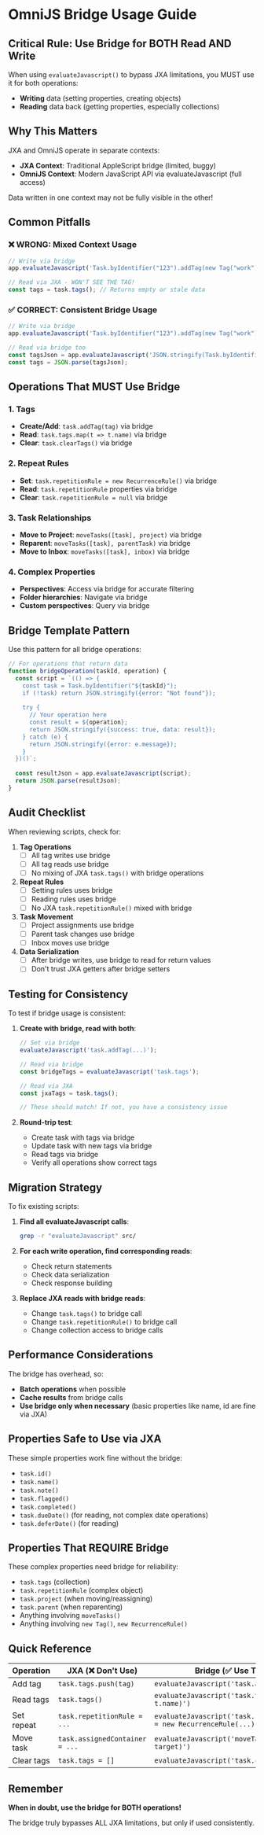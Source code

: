 # OmniJS Bridge Usage Guide

## Critical Rule: Use Bridge for BOTH Read AND Write

When using `evaluateJavascript()` to bypass JXA limitations, you MUST use it for both operations:
- **Writing** data (setting properties, creating objects)
- **Reading** data back (getting properties, especially collections)

## Why This Matters

JXA and OmniJS operate in separate contexts:
- **JXA Context**: Traditional AppleScript bridge (limited, buggy)
- **OmniJS Context**: Modern JavaScript API via evaluateJavascript (full access)

Data written in one context may not be fully visible in the other!

## Common Pitfalls

### ❌ WRONG: Mixed Context Usage
```javascript
// Write via bridge
app.evaluateJavascript('Task.byIdentifier("123").addTag(new Tag("work"))');

// Read via JXA - WON'T SEE THE TAG!
const tags = task.tags(); // Returns empty or stale data
```

### ✅ CORRECT: Consistent Bridge Usage
```javascript
// Write via bridge
app.evaluateJavascript('Task.byIdentifier("123").addTag(new Tag("work"))');

// Read via bridge too
const tagsJson = app.evaluateJavascript('JSON.stringify(Task.byIdentifier("123").tags.map(t => t.name))');
const tags = JSON.parse(tagsJson);
```

## Operations That MUST Use Bridge

### 1. Tags
- **Create/Add**: `task.addTag(tag)` via bridge
- **Read**: `task.tags.map(t => t.name)` via bridge
- **Clear**: `task.clearTags()` via bridge

### 2. Repeat Rules
- **Set**: `task.repetitionRule = new RecurrenceRule()` via bridge
- **Read**: `task.repetitionRule` properties via bridge
- **Clear**: `task.repetitionRule = null` via bridge

### 3. Task Relationships
- **Move to Project**: `moveTasks([task], project)` via bridge
- **Reparent**: `moveTasks([task], parentTask)` via bridge
- **Move to Inbox**: `moveTasks([task], inbox)` via bridge

### 4. Complex Properties
- **Perspectives**: Access via bridge for accurate filtering
- **Folder hierarchies**: Navigate via bridge
- **Custom perspectives**: Query via bridge

## Bridge Template Pattern

Use this pattern for all bridge operations:

```javascript
// For operations that return data
function bridgeOperation(taskId, operation) {
  const script = `(() => {
    const task = Task.byIdentifier("${taskId}");
    if (!task) return JSON.stringify({error: "Not found"});
    
    try {
      // Your operation here
      const result = ${operation};
      return JSON.stringify({success: true, data: result});
    } catch (e) {
      return JSON.stringify({error: e.message});
    }
  })()`;
  
  const resultJson = app.evaluateJavascript(script);
  return JSON.parse(resultJson);
}
```

## Audit Checklist

When reviewing scripts, check for:

1. **Tag Operations**
   - [ ] All tag writes use bridge
   - [ ] All tag reads use bridge
   - [ ] No mixing of JXA `task.tags()` with bridge operations

2. **Repeat Rules**
   - [ ] Setting rules uses bridge
   - [ ] Reading rules uses bridge
   - [ ] No JXA `task.repetitionRule()` mixed with bridge

3. **Task Movement**
   - [ ] Project assignments use bridge
   - [ ] Parent task changes use bridge
   - [ ] Inbox moves use bridge

4. **Data Serialization**
   - [ ] After bridge writes, use bridge to read for return values
   - [ ] Don't trust JXA getters after bridge setters

## Testing for Consistency

To test if bridge usage is consistent:

1. **Create with bridge, read with both**:
   ```javascript
   // Set via bridge
   evaluateJavascript('task.addTag(...)');
   
   // Read via bridge
   const bridgeTags = evaluateJavascript('task.tags');
   
   // Read via JXA
   const jxaTags = task.tags();
   
   // These should match! If not, you have a consistency issue
   ```

2. **Round-trip test**:
   - Create task with tags via bridge
   - Update task with new tags via bridge
   - Read tags via bridge
   - Verify all operations show correct tags

## Migration Strategy

To fix existing scripts:

1. **Find all evaluateJavascript calls**:
   ```bash
   grep -r "evaluateJavascript" src/
   ```

2. **For each write operation, find corresponding reads**:
   - Check return statements
   - Check data serialization
   - Check response building

3. **Replace JXA reads with bridge reads**:
   - Change `task.tags()` to bridge call
   - Change `task.repetitionRule()` to bridge call
   - Change collection access to bridge calls

## Performance Considerations

The bridge has overhead, so:
- **Batch operations** when possible
- **Cache results** from bridge calls
- **Use bridge only when necessary** (basic properties like name, id are fine via JXA)

## Properties Safe to Use via JXA

These simple properties work fine without the bridge:
- `task.id()`
- `task.name()`
- `task.note()`
- `task.flagged()`
- `task.completed()`
- `task.dueDate()` (for reading, not complex date operations)
- `task.deferDate()` (for reading)

## Properties That REQUIRE Bridge

These complex properties need bridge for reliability:
- `task.tags` (collection)
- `task.repetitionRule` (complex object)
- `task.project` (when moving/reassigning)
- `task.parent` (when reparenting)
- Anything involving `moveTasks()`
- Anything involving `new Tag()`, `new RecurrenceRule()`

## Quick Reference

| Operation | JXA (❌ Don't Use) | Bridge (✅ Use This) |
|-----------|-------------------|---------------------|
| Add tag | `task.tags.push(tag)` | `evaluateJavascript('task.addTag(tag)')` |
| Read tags | `task.tags()` | `evaluateJavascript('task.tags.map(t => t.name)')` |
| Set repeat | `task.repetitionRule = ...` | `evaluateJavascript('task.repetitionRule = new RecurrenceRule(...)')` |
| Move task | `task.assignedContainer = ...` | `evaluateJavascript('moveTasks([task], target)')` |
| Clear tags | `task.tags = []` | `evaluateJavascript('task.clearTags()')` |

## Remember

**When in doubt, use the bridge for BOTH operations!**

The bridge truly bypasses ALL JXA limitations, but only if used consistently.